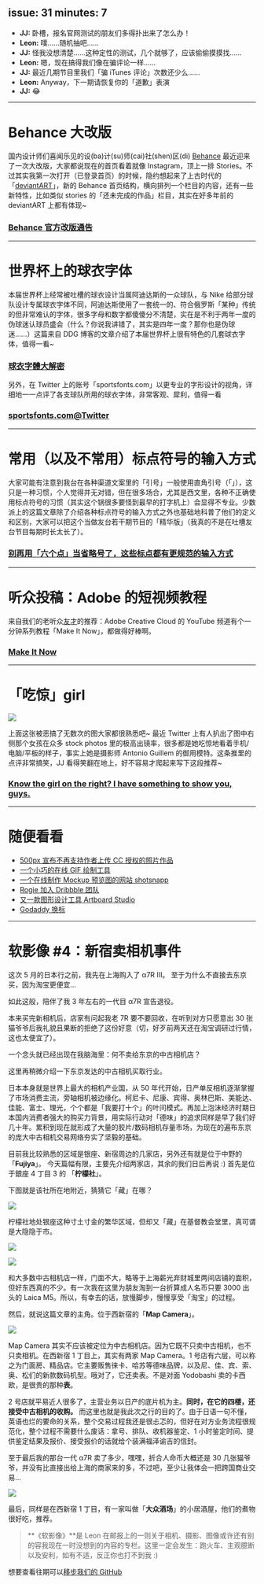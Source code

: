 issue: 31
minutes: 7
---

- **JJ:** 卧槽，报名官网测试的朋友们多得扑出来了怎么办！
- **Leon:** 噗……随机抽吧……
- **JJ:** 怪我没想清楚……这种定性的测试，几个就够了，应该偷偷摸摸找……
- **Leon:** 嗯，现在搞得我们像在骗评论一样……
- **JJ:** 最近几期节目里我们「骗 iTunes 评论」次数还少么……
- **Leon:** Anyway，下一期请恢复你的「道歉」表演
- **JJ:** 😂

---

# Behance 大改版
国内设计师们喜闻乐见的设(ba)计(su)师(cai)社(shen)区(di) [Behance](https://www.behance.net/) 最近迎来了一次大改版，大家都说现在的首页看着就像 Instagram，顶上一排 Stories。不过其实我第一次打开（已登录首页）的时候，隐约想起来了上古时代的「[deviantART](https://www.deviantart.com/)」，新的 Behance 首页结构，横向排列一个栏目的内容，还有一些新特性，比如类似 stories 的「还未完成的作品」栏目，其实在好多年前的 deviantART 上都有体现~
### [Behance 官方改版通告](https://theblog.adobe.com/creatives-create-brand-new-behance/)

---

# 世界杯上的球衣字体
本届世界杯上经常被吐槽的球衣设计当属阿迪达斯的一众球队，与 Nike 给部分球队设计专属球衣字体不同，阿迪达斯使用了一套统一的、符合俄罗斯「某种」传统的但非常难认的字体，很多字母和数字都傻傻分不清楚，实在是不利于两年一度的伪球迷认球员盛会（什么？你说我讲错了，其实是四年一度？那你也是伪球迷……）这篇来自 DDG 博客的文章介绍了本届世界杯上很有特色的几套球衣字体，值得一看~
### [球衣字體大解密](http://www.ddg.com.tw/archives/journal/typefacedesign)

另外，在 Twitter 上的账号「sportsfonts.com」以更专业的字形设计的视角，详细地一一点评了各支球队所用的球衣字体，非常客观、犀利，值得一看
### [sportsfonts.com@Twitter](https://twitter.com/sportsfonts_com)

---

# 常用（以及不常用）标点符号的输入方式
大家可能有注意到我台在各种渠道文案里的「引号」一般使用直角引号（「」），这只是一种习惯，个人觉得并无对错，但在很多场合，尤其是西文里，各种不正确使用标点符号的习惯（其实这个锅很多要怪到最早的打字机上）会显得不专业。少数派上的这篇文章除了介绍各种标点符号的输入方式之外也基础地科普了他们的定义和区别，大家可以把这个当做友台若干期节目的「精华版」（我真的不是在吐槽友台节目每期时长太长了）。
### [别再用「六个点」当省略号了，这些标点都有更规范的输入方式](https://sspai.com/post/45516)

---

# 听众投稿：Adobe 的短视频教程
来自我们的老听众[友才](http://mangmor.com/)的推荐：Adobe Creative Cloud 的 YouTube 频道有个一分钟系列教程「Make It Now」，都做得好棒啊。
### [Make It Now](https://www.youtube.com/playlist?list=PLD8AMy73ZVxUuKFHp5BTdVKW37-k6Qhcj)

---

# 「吃惊」girl
![](https://s.anw.red/anyway.post/content/stock-girl.jpg)

上面这张被恶搞了无数次的图大家都很熟悉吧~ 最近 Twitter 上有人扒出了图中右侧那个女孩在众多 stock photos 里的极高出镜率，很多都是她吃惊地看着手机/电脑/平板的样子，事实上她是摄影师 Antonio Guillem 的御用模特。这条推里的点评非常搞笑，JJ 看得笑翻在地上，好不容易才爬起来写下这段推荐~
### [Know the girl on the right? I have something to show you, guys.](https://twitter.com/ShortFormErnie/status/1011362138772918272)

---

# 随便看看
* [500px 宣布不再支持作者上传 CC 授权的照片作品](http://newswww.solidot.org/story?sid=57044)
* [一个小巧的在线 GIF 绘制工具](https://brush.ninja/)
* [一个在线制作 Mockup 预览图的网站 shotsnapp](https://shotsnapp.com/)
* [Rogie 加入 Dribbble 团队](https://medium.com/@rogie/joining-team-dribbble-2532e55c2b0)
* [又一款图形设计工具 Artboard Studio](https://blog.prototypr.io/early-impressions-with-artboard-studio-eee95742420e)
* [Godaddy 换标](https://www.logonews.cn/godaddy-new-logo.html)

---

# 软影像 #4：新宿卖相机事件
这次 5 月的日本行之前，我先在上海购入了 α7R III。 至于为什么不直接去东京买，因为淘宝更便宜…

如此这般，陪伴了我 3 年左右的一代目 α7R 宣告退役。

本来买完新相机后，店家有问起我老 7R 要不要回收，在听到对方只愿意出 30 张猫爷爷后我礼貌且果断的拒绝了这份好意（切，好歹前两天还在淘宝调研过行情，这也太便宜了）。

一个念头就已经出现在我脑海里：何不卖给东京的中古相机店？

这里再稍微介绍一下东京发达的中古相机买取行业。

日本本身就是世界上最大的相机产业国，从 50 年代开始，日产单反相机逐渐掌握了市场消费主流，旁轴相机被边缘化。柯尼卡、尼康、宾得、奥林巴斯、美能达、佳能、富士、理光，个个都是「我要打十个」的叶问模式。再加上泡沫经济时期日本国内消费者强大的购买力背景，用实际行动对「德味」的追求同样是早了我们好几十年。累积到现在就形成了大量的胶片/数码相机存量市场，为现在的遍布东京的庞大中古相机交易网络夯实了坚毅的基础。

目前我比较熟悉的区域是银座、新宿周边的几家店，另外还有就是位于中野的 「**Fujiya**」。
今天篇幅有限，主要先介绍两家店，其余的我们日后再说 :)
首先是位于銀座 4 丁目 3 的 「**柠檬社**」。

下图就是该社所在地附近，猜猜它「藏」在哪？

![](https://s.anw.red/softimage/04-01.jpg)


柠檬社地处银座这种寸土寸金的繁华区域，但却又「藏」在基督教会堂里，真可谓是大隐隐于市。

![](https://s.anw.red/softimage/04-02.jpg)

![](https://s.anw.red/softimage/04-03.jpg)

和大多数中古相机店一样，门面不大，略等于上海薪光弃财城里两间店铺的面积，但好东西真的不少。有一次我在这里为朋友淘到一台折算成人名币只要 3000 出头的 Laica M5。所以，有幸去的话，放慢脚步，慢慢享受「淘宝」的过程。

然后，就说这篇文章的主角。位于西新宿的「**Map Camera**」。

![](https://s.anw.red/softimage/04-04.jpg)

Map Camera 其实不应该被定位为中古相机店。因为它既不只卖中古相机，也不只卖相机。在西新宿 1 丁目上，其实有两家 Map Camera。1 号店有六层，可以称之为门面房、精品店。它主要贩售徕卡、哈苏等德味品牌，以及尼、佳、宾、索、奥、松们的新款数码机型。哦对了，它还卖表。不是对面 Yodobashi 卖的卡西欧，是很贵的那种**表**。

2 号店就平易近人很多了，主营业务以日产的底片机为主。**同时，在它的四楼，还接受中古相机的收购。**
而这里也就是我此次之行的目的了。由于日语一句不懂，英语也烂的要命的关系，整个交易过程我还是很忐忑的，但好在对方业务流程很规范化，整个过程不需要什么废话：拿号、排队、收机器鉴定、1 小时鉴定时间、提供鉴定结果及报价、接受报价的话就给个装满福泽谕吉的信封。

至于最后我的那台一代 α7R 卖了多少，嘿嘿，折合人命币大概还是 30 几张猫爷爷，并没有比直接出给上海的商家来的多，不过吧，至少让我体会一把跨国商业交易…

![](https://s.anw.red/softimage/04-05.jpg)

最后，同样是在西新宿 1 丁目，有一家叫做「**大众酒场**」的小居酒屋，他们的煮物很好吃，推荐。

> **《软影像》**是 Leon 在邮报上的一则关于相机、摄影、图像或许还有别的容我现在一时没想到的内容的专栏。这里一定会发生：跑火车、主观臆断以及安利，如有不适，反正你也打不到我 :) 

想要查看往期可以[移步我们的 GitHub](https://github.com/Anyway-Design/Anyway.Post#%E5%BE%80%E6%9C%9F%E5%86%85%E5%AE%B9)